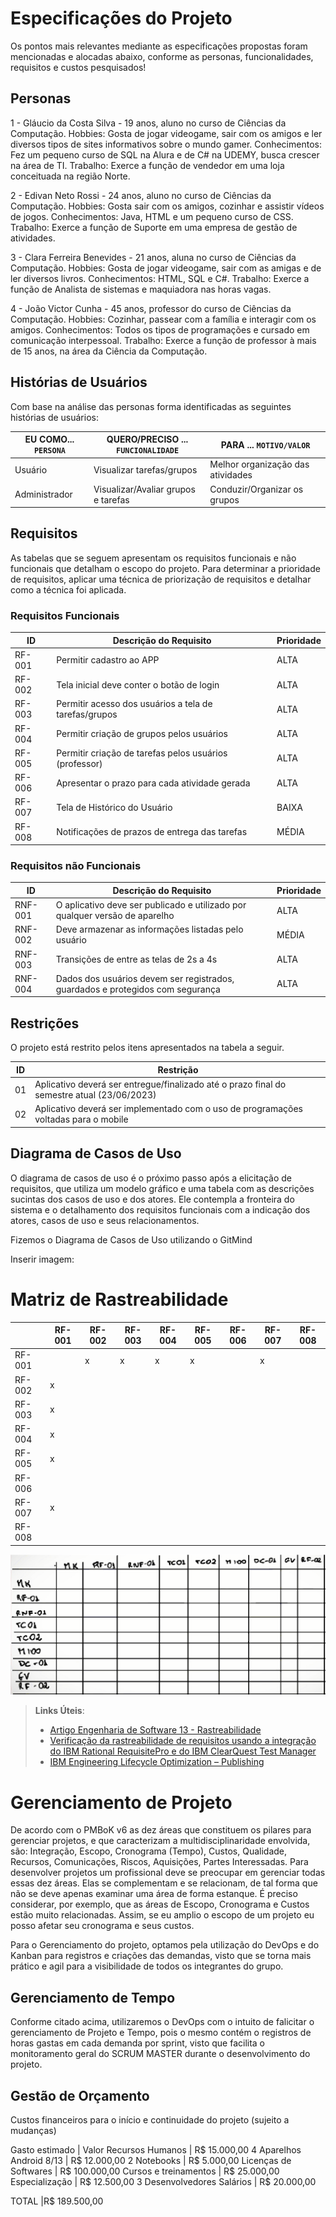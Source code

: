 # Especificações do Projeto

Os pontos mais relevantes mediante as especificações propostas foram mencionadas e alocadas abaixo, conforme as personas, funcionalidades, requisitos e custos pesquisados! 

## Personas

1 - Gláucio da Costa Silva - 19 anos, aluno no curso de Ciências da Computação. 
Hobbies: Gosta de jogar videogame, sair com os amigos e ler diversos tipos de sites informativos sobre o mundo gamer. 
Conhecimentos: Fez um pequeno curso de SQL na Alura e de C# na UDEMY, busca crescer na área de TI. 
Trabalho: Exerce a função de vendedor em uma loja conceituada na região Norte.

2 - Edivan Neto Rossi - 24 anos, aluno no curso de Ciências da Computação. 
Hobbies: Gosta sair com os amigos, cozinhar e assistir vídeos de jogos. 
Conhecimentos: Java, HTML e um pequeno curso de CSS. 
Trabalho: Exerce a função de Suporte em uma empresa de gestão de atividades.

3 - Clara Ferreira Benevides - 21 anos, aluna no curso de Ciências da Computação. 
Hobbies: Gosta de jogar videogame, sair com as amigas e de ler diversos livros. 
Conhecimentos: HTML, SQL e C#. 
Trabalho: Exerce a função de Analista de sistemas e maquiadora nas horas vagas.

4 - João Victor Cunha - 45 anos, professor do curso de Ciências da Computação. 
Hobbies: Cozinhar, passear com a família e interagir com os amigos. 
Conhecimentos: Todos os tipos de programações e cursado em comunicação interpessoal. 
Trabalho: Exerce a função de professor à mais de 15 anos, na área da Ciência da Computação.

## Histórias de Usuários

Com base na análise das personas forma identificadas as seguintes histórias de usuários:

|EU COMO... `PERSONA`| QUERO/PRECISO ... `FUNCIONALIDADE` |PARA ... `MOTIVO/VALOR`                 |
|--------------------|------------------------------------|----------------------------------------|
|Usuário             | Visualizar tarefas/grupos          | Melhor organização das atividades      |
|Administrador       | Visualizar/Avaliar grupos e tarefas| Conduzir/Organizar os grupos           |
 

## Requisitos

As tabelas que se seguem apresentam os requisitos funcionais e não funcionais que detalham o escopo do projeto. Para determinar a prioridade de requisitos, aplicar uma técnica de priorização de requisitos e detalhar como a técnica foi aplicada.

### Requisitos Funcionais

|ID    | Descrição do Requisito  | Prioridade |
|------|-----------------------------------------|----|
|RF-001| Permitir cadastro ao APP                                | ALTA | 
|RF-002| Tela inicial deve conter o botão de login               | ALTA |
|RF-003| Permitir acesso dos usuários a tela de tarefas/grupos   | ALTA |
|RF-004| Permitir criação de grupos pelos usuários               | ALTA |
|RF-005| Permitir criação de tarefas pelos usuários (professor)  | ALTA |
|RF-006| Apresentar o prazo para cada atividade gerada           | ALTA |
|RF-007| Tela de Histórico do Usuário                            | BAIXA |
|RF-008| Notificações de prazos de entrega das tarefas           | MÉDIA |




### Requisitos não Funcionais

|ID     | Descrição do Requisito  |Prioridade |
|-------|-------------------------|----|
|RNF-001| O aplicativo deve ser publicado e utilizado por qualquer versão de aparelho       | ALTA | 
|RNF-002| Deve armazenar as informações listadas pelo usuário                               | MÉDIA | 
|RNF-003| Transições de entre as telas de 2s a 4s                                           | ALTA | 
|RNF-004| Dados dos usuários devem ser registrados, guardados e protegidos com segurança    | ALTA | 

## Restrições

O projeto está restrito pelos itens apresentados na tabela a seguir.

|ID| Restrição                                                                                  |
|--|--------------------------------------------------------------------------------------------|
|01| Aplicativo deverá ser entregue/finalizado até o prazo final do semestre atual (23/06/2023) |
|02| Aplicativo deverá ser implementado com o uso de programações voltadas para o mobile        |

## Diagrama de Casos de Uso

O diagrama de casos de uso é o próximo passo após a elicitação de requisitos, que utiliza um modelo gráfico e uma tabela com as descrições sucintas dos casos de uso e dos atores. Ele contempla a fronteira do sistema e o detalhamento dos requisitos funcionais com a indicação dos atores, casos de uso e seus relacionamentos. 

Fizemos o Diagrama de Casos de Uso utilizando o GitMind

Inserir imagem: 

# Matriz de Rastreabilidade

|    | RF-001 | RF-002 | RF-003 | RF-004 | RF-005 | RF-006 | RF-007 | RF-008 |
|------|----|----|----|----|----|----|----|----|
|RF-001| | x | x | x | x |  | x |  |
|RF-002|x|  |  |  |  |  |  |  |
|RF-003| x |  |  |  |  |  |  |  |
|RF-004| x |  |  |  |  |  |  |  |
|RF-005| x |  |  |  |  |  |  |  |
|RF-006|  |  |  |  |  |  |  |  |
|RF-007| x |  |  |  |  |  |  |  |
|RF-008|  |  |  |  |  |  |  |  |

![Exemplo de matriz de rastreabilidade](img/02-matriz-rastreabilidade.png)

> **Links Úteis**:
> - [Artigo Engenharia de Software 13 - Rastreabilidade](https://www.devmedia.com.br/artigo-engenharia-de-software-13-rastreabilidade/12822/)
> - [Verificação da rastreabilidade de requisitos usando a integração do IBM Rational RequisitePro e do IBM ClearQuest Test Manager](https://developer.ibm.com/br/tutorials/requirementstraceabilityverificationusingrrpandcctm/)
> - [IBM Engineering Lifecycle Optimization – Publishing](https://www.ibm.com/br-pt/products/engineering-lifecycle-optimization/publishing/)


# Gerenciamento de Projeto

De acordo com o PMBoK v6 as dez áreas que constituem os pilares para gerenciar projetos, e que caracterizam a multidisciplinaridade envolvida, são: Integração, Escopo, Cronograma (Tempo), Custos, Qualidade, Recursos, Comunicações, Riscos, Aquisições, Partes Interessadas. Para desenvolver projetos um profissional deve se preocupar em gerenciar todas essas dez áreas. Elas se complementam e se relacionam, de tal forma que não se deve apenas examinar uma área de forma estanque. É preciso considerar, por exemplo, que as áreas de Escopo, Cronograma e Custos estão muito relacionadas. Assim, se eu amplio o escopo de um projeto eu posso afetar seu cronograma e seus custos.

Para o Gerenciamento do projeto, optamos pela utilização do DevOps e do Kanban para registros e criações das demandas, visto que se torna mais prático e agil para a visibilidade de todos os integrantes do grupo.

## Gerenciamento de Tempo

Conforme citado acima, utilizaremos o DevOps com o intuito de falicitar o gerenciamento de Projeto e Tempo, pois o mesmo contém o registros de horas gastas em cada demanda por sprint, visto que facilita o monitoramento geral do SCRUM MASTER durante o desenvolvimento do projeto.

## Gestão de Orçamento

Custos financeiros para o início e continuidade do projeto (sujeito a mudanças)

Gasto estimado	|  Valor
Recursos Humanos	| R$ 15.000,00
4 Aparelhos Android 8/13 |  R$ 12.000,00
2 Notebooks | R$ 5.000,00
Licenças de Softwares | R$ 100.000,00
Cursos e treinamentos | R$ 25.000,00
Especialização | R$ 12.500,00
3 Desenvolvedores Salários | R$ 20.000,00

TOTAL	 |R$ 189.500,00


